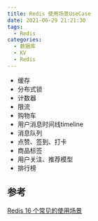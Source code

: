 ```yaml
---
title: Redis 使用场景UseCase
date: 2021-06-29 21:21:30
tags:
  - Redis
categories: 
  - 数据库
  - KV
  - Redis
---
```


<p></p>
<!-- more -->


+ 缓存
+ 分布式锁
+ 计数器
+ 限流
+ 购物车
+ 用户消息时间线timeline
+ 消息队列
+ 点赞、签到、打卡
+ 商品标签
+ 用户关注、推荐模型
+ 排行榜

## 参考
[Redis 16 个常见的使用场景](https://blog.csdn.net/gp_911014/article/details/124744869)